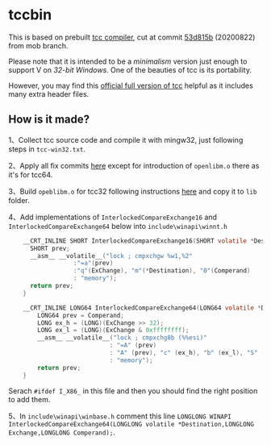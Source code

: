 # tccbin

This is based on prebuilt [tcc compiler](https://repo.or.cz/tinycc.git), cut at commit [53d815b](https://repo.or.cz/tinycc.git/commit/53d815b8a0364a85b66c3b37884fca087b923267) (20200822) from mob branch. 

Please note that it is intended to be a *minimalism* version just enough to support V on *32-bit Windows*. One of the beauties of tcc is its portability. 

However, you may find this [official full version of tcc](http://download.savannah.gnu.org/releases/tinycc/winapi-full-for-0.9.27.zip) helpful as it includes many extra header files.

## How is it made?

1、Collect tcc source code and compile it with mingw32, just following steps in `tcc-win32.txt`.

2、Apply all fix commits [here](https://github.com/vlang/tccbin_win/commits/master) except for introduction of `openlibm.o` there as it's for tcc64.

3、Build `opeblibm.o` for tcc32 following instructions [here](https://github.com/spaceface777/openlibm-tcc) and copy it to `lib` folder.

4、Add implementations of `InterlockedCompareExchange16` and `InterlockedCompareExchange64` below into `include\winapi\winnt.h`

```C
	__CRT_INLINE SHORT InterlockedCompareExchange16(SHORT volatile *Destination,SHORT ExChange,SHORT Comperand) {
      SHORT prev;
      __asm__ __volatile__("lock ; cmpxchgw %w1,%2"
	              :"=a"(prev)
	              :"q"(ExChange), "m"(*Destination), "0"(Comperand)
	              : "memory");
      return prev;
    }

	__CRT_INLINE LONG64 InterlockedCompareExchange64(LONG64 volatile *Destination,LONG64 ExChange,LONG64 Comperand) {
		LONG64 prev = Comperand;
		LONG ex_h = (LONG)(ExChange >> 32);
		LONG ex_l = (LONG)(ExChange & 0xffffffff);
		__asm__ __volatile__("lock ; cmpxchg8b (%%esi)"
							: "=A" (prev)
							: "A" (prev), "c" (ex_h), "b" (ex_l), "S" (Destination)
							: "memory");
		return prev;
	}
```

Serach `#ifdef I_X86_` in this file and then you should find the right position to add them.

5、In `include\winapi\winbase.h` comment this line `LONGLONG WINAPI InterlockedCompareExchange64(LONGLONG volatile *Destination,LONGLONG Exchange,LONGLONG Comperand);`.
